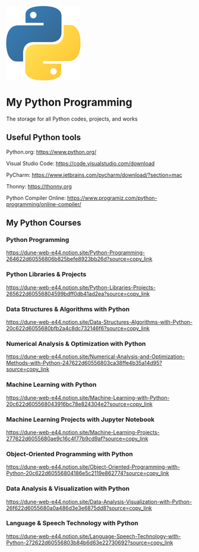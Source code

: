 <img src="./Python_logo.png" alt="Python Logo" width="200"/>

# My Python Programming
The storage for all Python codes, projects, and works

## Useful Python tools

Python.org: https://www.python.org/

Visual Studio Code: https://code.visualstudio.com/download

PyCharm: https://www.jetbrains.com/pycharm/download/?section=mac

Thonny: https://thonny.org

Python Compiler Online: https://www.programiz.com/python-programming/online-compiler/

## My Python Courses

### Python Programming

https://dune-web-e44.notion.site/Python-Programming-264622d60556806b825befe8923bb26d?source=copy_link

### Python Libraries & Projects

https://dune-web-e44.notion.site/Python-Libraries-Projects-265622d60556804599bdff0db41ad2ea?source=copy_link

### Data Structures & Algorithms with Python

https://dune-web-e44.notion.site/Data-Structures-Algorithms-with-Python-20c622d6055680bfb2a4c8dc732146f6?source=copy_link

### Numerical Analysis & Optimization with Python

https://dune-web-e44.notion.site/Numerical-Analysis-and-Optimization-Methods-with-Python-247622d60556803ca38ffe4b35a14d95?source=copy_link

### Machine Learning with Python

https://dune-web-e44.notion.site/Machine-Learning-with-Python-20c622d605568043916bc78e824304e2?source=copy_link

### Machine Learning Projects with Jupyter Notebook

https://dune-web-e44.notion.site/Machine-Learning-Projects-277622d6055680ae9c16c4f77b9cd9af?source=copy_link

### Object-Oriented Programming with Python

https://dune-web-e44.notion.site/Object-Oriented-Programming-with-Python-20c622d60556804186e5c2119e862774?source=copy_link

### Data Analysis & Visualization with Python

https://dune-web-e44.notion.site/Data-Analysis-Visualization-with-Python-26f622d6055680a0a486d3e3e6875dd8?source=copy_link

### Language & Speech Technology with Python
https://dune-web-e44.notion.site/Language-Speech-Technology-with-Python-272622d60556803b84b6d63e22730692?source=copy_link
